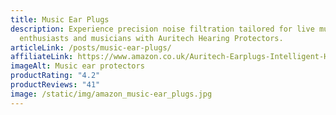 ```yaml
---
title: Music Ear Plugs
description: Experience precision noise filtration tailored for live music
  enthusiasts and musicians with Auritech Hearing Protectors.
articleLink: /posts/music-ear-plugs/
affiliateLink: https://www.amazon.co.uk/Auritech-Earplugs-Intelligent-Hearing-Protection/dp/B00DEJDAZQ?maas=maas_adg_B4BC438E3258C0E4687516CF93C21EE1_afap_abs&ref_=aa_maas&tag=maas
imageAlt: Music ear protectors
productRating: "4.2"
productReviews: "41"
image: /static/img/amazon_music-ear_plugs.jpg
---
```


